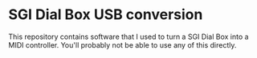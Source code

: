 # SGI Dial Box USB conversion

This repository contains software that I used to turn a SGI Dial Box
into a MIDI controller.  You'll probably not be able to use any of
this directly.
